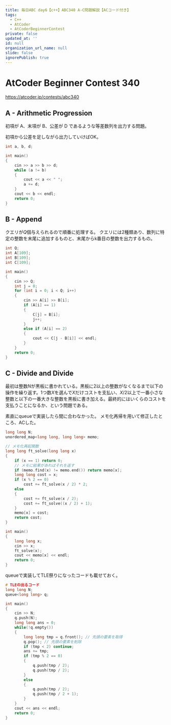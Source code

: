 ```yaml
---
title: 毎日ABC day6【c++】ABC340 A-C問題解説【ACコード付き】
tags:
  - C++
  - AtCoder
  - AtCoderBeginnerContest
private: false
updated_at: ''
id: null
organization_url_name: null
slide: false
ignorePublish: true
---
```

# AtCoder Beginner Contest 340

https://atcoder.jp/contests/abc340

## A - Arithmetic Progression
初項が A、末項が B、公差が D であるような等差数列を出力する問題。

初項から公差を足しながら出力していけばOK。

```cpp
int a, b, d;

int main()
{
	cin >> a >> b >> d;
	while (a != b)
	{
		cout << a << " ";
		a += d;
	}
	cout << b << endl;
	return 0;
}
```

## B - Append
クエリが$Q$個与えられるので順番に処理する。
クエリには2種類あり、数列に特定の整数を末尾に追加するものと、末尾からk番目の整数を出力するもの。

```cpp
int Q;
int A[109];
int B[109];
int C[109];

int main()
{
	cin >> Q;
	int j = 0;
	for (int i = 0; i < Q; i++)
	{
		cin >> A[i] >> B[i];
		if (A[i] == 1)
		{
			C[j] = B[i];
			j++;
		}
		else if (A[i] == 2)
		{
			cout << C[j - B[i]] << endl;
		}
	}
	return 0;
}
```

## C - Divide and Divide

最初は整数$N$が黒板に書かれている。黒板に2以上の整数がなくなるまで以下の操作を繰り返す。1つ数$X$を選んで$X$だけコストを支払い、$X/2$以上で一番小さな整数と以下の一番大きな整数を黒板に書き加える。最終的にはいくらのコストを支払うことになるか、という問題である。

素直にqueueで実装したら間に合わなかった。
メモ化再帰を用いて修正したところ、ACした。

```cpp
long long N;
unordered_map<long long, long long> memo;

// メモ化再起関数
long long ft_solve(long long x)
{
	if (x == 1) return 0;
	// メモに結果があればそれを返す
	if (memo.find(x) != memo.end()) return memo[x];
	long long cost = x;
	if (x % 2 == 0)
		cost += ft_solve(x / 2) * 2;
	else
	{
		cost += ft_solve(x / 2);
		cost += ft_solve((x / 2) + 1);
	}
	memo[x] = cost;
	return cost;
}

int main()
{
	long long x;
	cin >> x;
	ft_solve(x);
	cout << memo[x] << endl;
	return 0;
}
```

queueで実装してTLE祭りになったコードも載せておく。
```cpp
# TLEの出るコード
long long N;
queue<long long> q;

int main()
{
    cin >> N;
    q.push(N);
    long long ans = 0;
    while(!q.empty())
    {
        long long tmp = q.front(); // 先頭の要素を取得
        q.pop(); // 先頭の要素を削除
		if (tmp < 2) continue;
        ans += tmp;
		if (tmp % 2 == 0)
		{
			q.push(tmp / 2);
			q.push(tmp / 2);
		}
		else
		{
			q.push(tmp / 2);
			q.push(tmp / 2 + 1);
		}
    }
    cout << ans << endl;
    return 0;
}
```